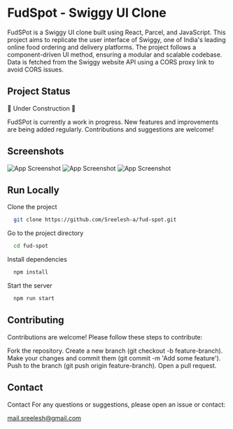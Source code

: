 # FudSpot - Swiggy UI Clone

FudSPot is a Swiggy UI clone built using React, Parcel, and JavaScript. This project aims to replicate the user interface of Swiggy, one of India's leading online food ordering and delivery platforms. The project follows a component-driven UI method, ensuring a modular and scalable codebase. Data is fetched from the Swiggy website API using a CORS proxy link to avoid CORS issues.

## Project Status

🚧 Under Construction 🚧

FudSPot is currently a work in progress. New features and improvements are being added regularly. Contributions and suggestions are welcome!

## Screenshots 
![App Screenshot](https://i.postimg.cc/Dz0Rkxkv/Screenshot-2024-07-15-at-6-49-05-PM.png)
![App Screenshot](https://i.postimg.cc/63GSTTpF/Screenshot-2024-07-15-at-6-49-19-PM.png)
![App Screenshot](https://i.postimg.cc/8CY91LNh/Screenshot-2024-07-15-at-6-49-56-PM.png)

## Run Locally

Clone the project

```bash
  git clone https://github.com/Sreelesh-a/fud-spot.git
```

Go to the project directory

```bash
  cd fud-spot
```

Install dependencies

```bash
  npm install
```

Start the server

```bash
  npm run start
```

## Contributing

Contributions are welcome! Please follow these steps to contribute:

Fork the repository.
Create a new branch (git checkout -b feature-branch).
Make your changes and commit them (git commit -m 'Add some feature').
Push to the branch (git push origin feature-branch).
Open a pull request.

## Contact

Contact
For any questions or suggestions, please open an issue or contact:

mail.sreelesh@gmail.com
